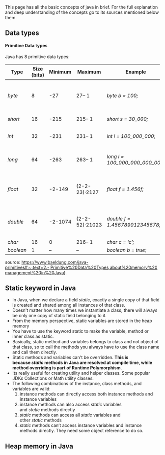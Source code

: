 This page has all the basic concepts of java in brief. For the full explanation and deep understanding of the concepts go to its sources mentioned below them.

## Data types

#### Primitive Data types

Java has 8 primitive data types:

| Type      | Size (bits) | Minimum | Maximum        | Example                         | notes                                            |
| --------- | ----------- | ------- | -------------- | ------------------------------- | ------------------------------------------------ |
| _byte_    | 8           | -27     | 27– 1          | _byte b = 100;_                 | a compact data type, great for conserving memory |
| _short_   | 16          | -215    | 215– 1         | _short s = 30_000;_             | larger than byte                                 |
| _int_     | 32          | -231    | 231– 1         | _int i = 100_000_000;_          | used for whole numbers                           |
| _long_    | 64          | -263    | 263– 1         | _long l = 100_000_000_000_000;_ | for representing long numbers                    |
| _float_   | 32          | -2-149  | (2-2-23)·2127  | _float f = 1.456f;_             | floating-point numbers with single precision     |
| _double_  | 64          | -2-1074 | (2-2-52)·21023 | _double f = 1.456789012345678;_ | floating-point numbers with double precision     |
| _char_    | 16          | 0       | 216– 1         | _char c = ‘c’;_                 |                                                  |
| _boolean_ | 1           | –       | –              | _boolean b = true;_             |                                                  |
source: https://www.baeldung.com/java-primitives#:~:text=2.-,Primitive%20Data%20Types,about%20memory%20management%20in%20Java).
## Static keyword in Java

* In Java, when we declare a field _static_, exactly a single copy of that field is created and shared among all instances of that class.
* Doesn't matter how many times we instantiate a class, there will always be only one copy of static field belonging to it.
* From the memory perspective, static variables are stored in the heap memory
* You have to use the keyword static to make the variable, method or inner class as static.
* Basically, static method and variables belongs to class and not object of that class, so to call the methods you always have to use the class name and call them directly.
* Static methods and variables can't be overridden. **This is because _static_ methods in Java are resolved at compile time, while method overriding is part of Runtime Polymorphism**.
* Its really useful for creating utility and helper classes. Some popular JDKs Collections or Math utility classes.
* The following combinations of the instance, class methods, and variables are valid:
	1. instance methods can directly access both instance methods and instance variables
	2. instance methods can also access _static_ variables and _static_ methods directly
	3. _static_ methods can access all _static_ variables and other _static_ methods
	4. _static_ methods can’t access instance variables and instance methods directly. They need some object reference to do so.

## Heap memory in Java



